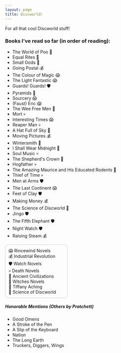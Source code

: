 ```yaml
---
layout: page
title: Discworld!
---
```

For all that cool Discworld stuff!
### Books I've read so far (in order of reading):
* The World of Poo 💩
* Equal Rites 🧹
* Small Gods 🏺
* Going Postal 💰
* The Colour of Magic 😱
* The Light Fantastic 😱
* Guards! Guards! 🛡️
* Pyramids 🏺
* Sourcery 😱
* (Faust) Eric 😱
* The Wee Free Men 🐑
* Mort 💀
* Interesting Times 😱
* Reaper Man 💀
* A Hat Full of Sky 🐑
* Moving Pictures 💰
* Wintersmith 🐑
* I Shall Wear Midnight 🐑
* Soul Music 💀
* The Shepherd's Crown 🐑
* Hogfather 💀
* The Amazing Maurice and His Educated Rodents 🐀
* Thief of Time 💀
* Men at Arms 🛡️
* The Last Continent 😱
* Feet of Clay 🛡️
* Making Money 💰
* The Science of Discworld 🧪
* Jingo 🛡️
* The Fifth Elephant 🛡️
* Night Watch 🛡️
* Raising Steam 💰

<div style="border: 1px solid #ccc; padding: 10px; border-radius: 10px; width: 25%; max-width: 300px; min-width: 180px;">
😱 Rincewind Novels<br>
💰 Industrial Revolution<br>
🛡️ Watch Novels<br>
💀 Death Novels<br>
🏺 Ancient Civilizations<br>
🧹 Witches Novels<br>
🐑 Tiffany Aching <br>
🧪 Science of Discworld 
</div>



##### Honorable Mentions (Others by Pratchett)
* Good Omens
* A Stroke of the Pen
* A Slip of the Keyboard
* Nation
* The Long Earth
* Truckers, Diggers, Wings